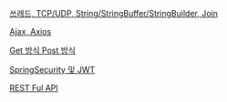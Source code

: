 
[쓰레드, TCP/UDP, String/StringBuffer/StringBuilder, Join](https://github.com/Hooneats/TIL/blob/main/%EA%B7%B8%EC%99%B8%20%EC%9D%B4%EC%95%BC%EA%B8%B0/%EC%93%B0%EB%A0%88%EB%93%9C_TCP_UDP_String_JOIN.md)

[Ajax, Axios](https://github.com/Hooneats/TIL/blob/main/%EA%B7%B8%EC%99%B8%20%EC%9D%B4%EC%95%BC%EA%B8%B0/AJAX_AXIOS.md)

[Get 방식 Post 방식]()

[SpringSecurity 및 JWT]()

[REST Ful API]()

